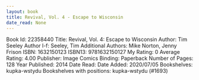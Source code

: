 ```yaml
---
layout: book
title: Revival, Vol. 4 - Escape to Wisconsin
date_read: None
---
```


Book Id: 22358440
Title: Revival, Vol. 4: Escape to Wisconsin
Author: Tim Seeley
Author l-f: Seeley, Tim
Additional Authors: Mike Norton, Jenny Frison
ISBN: 1632150123
ISBN13: 9781632150127
My Rating: 0
Average Rating: 4.00
Publisher: Image Comics
Binding: Paperback
Number of Pages: 128
Year Published: 2014
Date Read: 
Date Added: 2020/07/05
Bookshelves: kupka-wstydu
Bookshelves with positions: kupka-wstydu (#1693)

